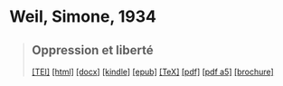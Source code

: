 # Weil, Simone, 1934

> ## Oppression et liberté
>  <a target="_blank" title="Source XML/TEI" class="mime48 tei" href="https://hurlus.github.io/tei/weil-simone1934_oppression-liberte.xml">[TEI]</a>  <a target="_blank" title="HTML une page" class="mime48 html" href="https://hurlus.github.io/weil-simone1934_oppression-liberte/weil-simone1934_oppression-liberte.html">[html]</a>  <a target="_blank" title="Bureautique (LibreOffice, MS.Word)" class="mime48 docx" href="https://hurlus.github.io/weil-simone1934_oppression-liberte/weil-simone1934_oppression-liberte.docx">[docx]</a>  <a target="_blank" title="Amazon.kindle" class="mime48 mobi" href="https://hurlus.github.io/weil-simone1934_oppression-liberte/weil-simone1934_oppression-liberte.mobi">[kindle]</a>  <a target="_blank" title="EPUB, pour liseuses et téléphones" class="mime48 epub" href="https://hurlus.github.io/weil-simone1934_oppression-liberte/weil-simone1934_oppression-liberte.epub">[epub]</a>  <a target="_blank" title="LaTeX" class="mime48 tex" href="https://hurlus.github.io/weil-simone1934_oppression-liberte/weil-simone1934_oppression-liberte.tex">[TeX]</a>  <a target="_blank" title="PDF à imprimer, A4 2 colonnes" class="mime48 pdf" href="https://hurlus.github.io/weil-simone1934_oppression-liberte/weil-simone1934_oppression-liberte.pdf">[pdf]</a>  <a target="_blank" title="PDF à lire, A5 une colonne" class="mime48 a5" href="https://hurlus.github.io/weil-simone1934_oppression-liberte/weil-simone1934_oppression-liberte_a5.pdf">[pdf a5]</a>  <a target="_blank" title="Brochure à agrafer, pdf imposé pour imprimante recto/verso" class="mime48 brochure" href="https://hurlus.github.io/weil-simone1934_oppression-liberte/weil-simone1934_oppression-liberte_brochure.pdf">[brochure]</a> 
